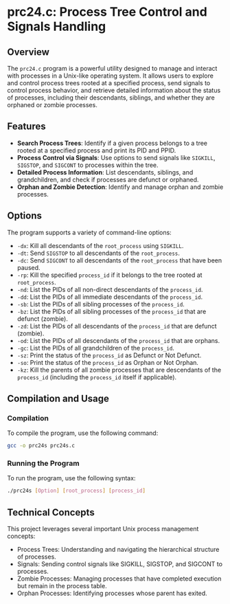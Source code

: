 # prc24.c: Process Tree Control and Signals Handling

## Overview
The `prc24.c` program is a powerful utility designed to manage and interact with processes in a Unix-like operating system. It allows users to explore and control process trees rooted at a specified process, send signals to control process behavior, and retrieve detailed information about the status of processes, including their descendants, siblings, and whether they are orphaned or zombie processes.

## Features
- **Search Process Trees**: Identify if a given process belongs to a tree rooted at a specified process and print its PID and PPID.
- **Process Control via Signals**: Use options to send signals like `SIGKILL`, `SIGSTOP`, and `SIGCONT` to processes within the tree.
- **Detailed Process Information**: List descendants, siblings, and grandchildren, and check if processes are defunct or orphaned.
- **Orphan and Zombie Detection**: Identify and manage orphan and zombie processes.

## Options
The program supports a variety of command-line options:

- `-dx`: Kill all descendants of the `root_process` using `SIGKILL`.
- `-dt`: Send `SIGSTOP` to all descendants of the `root_process`.
- `-dc`: Send `SIGCONT` to all descendants of the `root_process` that have been paused.
- `-rp`: Kill the specified `process_id` if it belongs to the tree rooted at `root_process`.
- `-nd`: List the PIDs of all non-direct descendants of the `process_id`.
- `-dd`: List the PIDs of all immediate descendants of the `process_id`.
- `-sb`: List the PIDs of all sibling processes of the `process_id`.
- `-bz`: List the PIDs of all sibling processes of the `process_id` that are defunct (zombie).
- `-zd`: List the PIDs of all descendants of the `process_id` that are defunct (zombie).
- `-od`: List the PIDs of all descendants of the `process_id` that are orphans.
- `-gc`: List the PIDs of all grandchildren of the `process_id`.
- `-sz`: Print the status of the `process_id` as Defunct or Not Defunct.
- `-so`: Print the status of the `process_id` as Orphan or Not Orphan.
- `-kz`: Kill the parents of all zombie processes that are descendants of the `process_id` (including the `process_id` itself if applicable).

## Compilation and Usage
### Compilation
To compile the program, use the following command:
```bash
gcc -o prc24s prc24s.c
```

### Running the Program
To run the program, use the following syntax:
```bash
./prc24s [Option] [root_process] [process_id]
```

## Technical Concepts
This project leverages several important Unix process management concepts:

- Process Trees: Understanding and navigating the hierarchical structure of processes.
- Signals: Sending control signals like SIGKILL, SIGSTOP, and SIGCONT to processes.
- Zombie Processes: Managing processes that have completed execution but remain in the process table.
- Orphan Processes: Identifying processes whose parent has exited.

